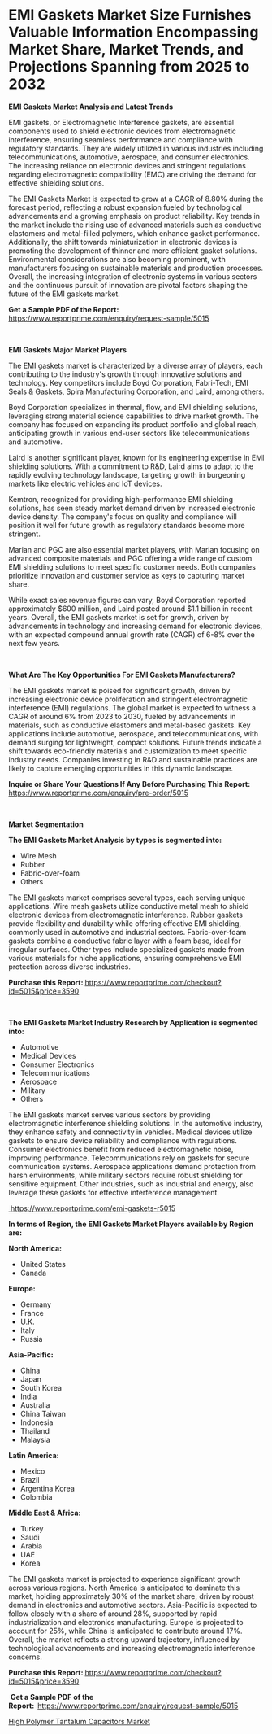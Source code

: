 <p><h1>EMI Gaskets Market Size Furnishes Valuable Information Encompassing Market Share, Market Trends, and Projections Spanning from 2025 to 2032</h1></p><p><strong>EMI Gaskets Market Analysis and Latest Trends</strong></p>
<p><p>EMI gaskets, or Electromagnetic Interference gaskets, are essential components used to shield electronic devices from electromagnetic interference, ensuring seamless performance and compliance with regulatory standards. They are widely utilized in various industries including telecommunications, automotive, aerospace, and consumer electronics. The increasing reliance on electronic devices and stringent regulations regarding electromagnetic compatibility (EMC) are driving the demand for effective shielding solutions.</p><p>The EMI Gaskets Market is expected to grow at a CAGR of 8.80% during the forecast period, reflecting a robust expansion fueled by technological advancements and a growing emphasis on product reliability. Key trends in the market include the rising use of advanced materials such as conductive elastomers and metal-filled polymers, which enhance gasket performance. Additionally, the shift towards miniaturization in electronic devices is promoting the development of thinner and more efficient gasket solutions. Environmental considerations are also becoming prominent, with manufacturers focusing on sustainable materials and production processes. Overall, the increasing integration of electronic systems in various sectors and the continuous pursuit of innovation are pivotal factors shaping the future of the EMI gaskets market.</p></p>
<p><strong>Get a Sample PDF of the Report:&nbsp;</strong> <a href="https://www.reportprime.com/enquiry/request-sample/5015?utm_campaign=2301&utm_medium=2&utm_source=Github&utm_content=ia&utm_term=19032025&utm_id=emi-gaskets">https://www.reportprime.com/enquiry/request-sample/5015</a></p>
<p>&nbsp;</p>
<p><strong>EMI Gaskets Major Market Players</strong></p>
<p><p>The EMI gaskets market is characterized by a diverse array of players, each contributing to the industry's growth through innovative solutions and technology. Key competitors include Boyd Corporation, Fabri-Tech, EMI Seals & Gaskets, Spira Manufacturing Corporation, and Laird, among others.</p><p>Boyd Corporation specializes in thermal, flow, and EMI shielding solutions, leveraging strong material science capabilities to drive market growth. The company has focused on expanding its product portfolio and global reach, anticipating growth in various end-user sectors like telecommunications and automotive.</p><p>Laird is another significant player, known for its engineering expertise in EMI shielding solutions. With a commitment to R&D, Laird aims to adapt to the rapidly evolving technology landscape, targeting growth in burgeoning markets like electric vehicles and IoT devices.</p><p>Kemtron, recognized for providing high-performance EMI shielding solutions, has seen steady market demand driven by increased electronic device density. The company's focus on quality and compliance will position it well for future growth as regulatory standards become more stringent.</p><p>Marian and PGC are also essential market players, with Marian focusing on advanced composite materials and PGC offering a wide range of custom EMI shielding solutions to meet specific customer needs. Both companies prioritize innovation and customer service as keys to capturing market share.</p><p>While exact sales revenue figures can vary, Boyd Corporation reported approximately $600 million, and Laird posted around $1.1 billion in recent years. Overall, the EMI gaskets market is set for growth, driven by advancements in technology and increasing demand for electronic devices, with an expected compound annual growth rate (CAGR) of 6-8% over the next few years.</p></p>
<p>&nbsp;</p>
<p><strong>What Are The Key Opportunities For EMI Gaskets Manufacturers?</strong></p>
<p><p>The EMI gaskets market is poised for significant growth, driven by increasing electronic device proliferation and stringent electromagnetic interference (EMI) regulations. The global market is expected to witness a CAGR of around 6% from 2023 to 2030, fueled by advancements in materials, such as conductive elastomers and metal-based gaskets. Key applications include automotive, aerospace, and telecommunications, with demand surging for lightweight, compact solutions. Future trends indicate a shift towards eco-friendly materials and customization to meet specific industry needs. Companies investing in R&D and sustainable practices are likely to capture emerging opportunities in this dynamic landscape.</p></p>
<p><strong>Inquire or Share Your Questions If Any Before Purchasing This Report:</strong> <a href="https://www.reportprime.com/enquiry/pre-order/5015?utm_campaign=2301&utm_medium=2&utm_source=Github&utm_content=ia&utm_term=19032025&utm_id=emi-gaskets">https://www.reportprime.com/enquiry/pre-order/5015</a></p>
<p>&nbsp;</p>
<p><strong>Market Segmentation</strong></p>
<p><strong>The EMI Gaskets Market Analysis by types is segmented into:</strong></p>
<p><ul><li>Wire Mesh</li><li>Rubber</li><li>Fabric-over-foam</li><li>Others</li></ul></p>
<p><p>The EMI gaskets market comprises several types, each serving unique applications. Wire mesh gaskets utilize conductive metal mesh to shield electronic devices from electromagnetic interference. Rubber gaskets provide flexibility and durability while offering effective EMI shielding, commonly used in automotive and industrial sectors. Fabric-over-foam gaskets combine a conductive fabric layer with a foam base, ideal for irregular surfaces. Other types include specialized gaskets made from various materials for niche applications, ensuring comprehensive EMI protection across diverse industries.</p></p>
<p><strong>Purchase this Report:&nbsp;</strong><a href="https://www.reportprime.com/checkout?id=5015&price=3590&utm_campaign=2301&utm_medium=2&utm_source=Github&utm_content=ia&utm_term=19032025&utm_id=emi-gaskets">https://www.reportprime.com/checkout?id=5015&price=3590</a></p>
<p>&nbsp;</p>
<p><strong>The EMI Gaskets Market Industry Research by Application is segmented into:</strong></p>
<p><ul><li>Automotive</li><li>Medical Devices</li><li>Consumer Electronics</li><li>Telecommunications</li><li>Aerospace</li><li>Military</li><li>Others</li></ul></p>
<p><p>The EMI gaskets market serves various sectors by providing electromagnetic interference shielding solutions. In the automotive industry, they enhance safety and connectivity in vehicles. Medical devices utilize gaskets to ensure device reliability and compliance with regulations. Consumer electronics benefit from reduced electromagnetic noise, improving performance. Telecommunications rely on gaskets for secure communication systems. Aerospace applications demand protection from harsh environments, while military sectors require robust shielding for sensitive equipment. Other industries, such as industrial and energy, also leverage these gaskets for effective interference management.</p></p>
<p><a href="https://www.reportprime.com/emi-gaskets-r5015?utm_campaign=2301&utm_medium=2&utm_source=Github&utm_content=ia&utm_term=19032025&utm_id=emi-gaskets">&nbsp;https://www.reportprime.com/emi-gaskets-r5015</a></p>
<p><strong>In terms of Region, the EMI Gaskets Market Players available by Region are:</strong></p>
<p>
    <p> <strong> North America: </strong>
        <ul>
            <li>United States</li>
            <li>Canada</li>
        </ul>
        </p> 
    <p> <strong> Europe: </strong>
        <ul>
            <li>Germany</li>
            <li>France</li>
            <li>U.K.</li>
            <li>Italy</li>
            <li>Russia</li>
        </ul>
        </p> 
    <p> <strong> Asia-Pacific: </strong>
        <ul>
            <li>China</li>
            <li>Japan</li>
            <li>South Korea</li>
            <li>India</li>
            <li>Australia</li>
            <li>China Taiwan</li>
            <li>Indonesia</li>
            <li>Thailand</li>
            <li>Malaysia</li>
        </ul>
        </p> 
    <p> <strong> Latin America: </strong>
        <ul>
            <li>Mexico</li>
            <li>Brazil</li>
            <li>Argentina Korea</li>
            <li>Colombia</li>
        </ul>
        </p> 
    <p> <strong> Middle East & Africa: </strong>
        <ul>
            <li>Turkey</li>
            <li>Saudi</li>
            <li>Arabia</li>
            <li>UAE</li>
            <li>Korea</li>
        </ul>
    </p>
    </p>
<p><p>The EMI gaskets market is projected to experience significant growth across various regions. North America is anticipated to dominate this market, holding approximately 30% of the market share, driven by robust demand in electronics and automotive sectors. Asia-Pacific is expected to follow closely with a share of around 28%, supported by rapid industrialization and electronics manufacturing. Europe is projected to account for 25%, while China is anticipated to contribute around 17%. Overall, the market reflects a strong upward trajectory, influenced by technological advancements and increasing electromagnetic interference concerns.</p></p>
<p><strong>Purchase this Report: </strong><a href="https://www.reportprime.com/checkout?id=5015&price=3590&utm_campaign=2301&utm_medium=2&utm_source=Github&utm_content=ia&utm_term=19032025&utm_id=emi-gaskets">https://www.reportprime.com/checkout?id=5015&price=3590</a></p>
<p>&nbsp;<strong>Get a Sample PDF of the Report:&nbsp;&nbsp;</strong><a href="https://www.reportprime.com/enquiry/request-sample/5015?utm_campaign=2301&utm_medium=2&utm_source=Github&utm_content=ia&utm_term=19032025&utm_id=emi-gaskets">https://www.reportprime.com/enquiry/request-sample/5015</a></p>
<p><strong></strong></p>
<p><p><a href="https://github.com/kbollin866/Market-Research-Report-List-1/blob/main/high-polymer-tantalum-capacitors-market.md?utm_campaign=2301&utm_medium=2&utm_source=Github&utm_content=ia&utm_term=19032025&utm_id=emi-gaskets">High Polymer Tantalum Capacitors Market</a></p></p>